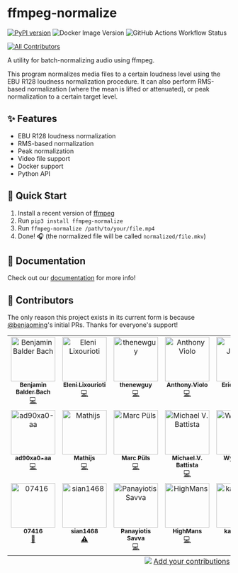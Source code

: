 # ffmpeg-normalize

[![PyPI version](https://img.shields.io/pypi/v/ffmpeg-normalize.svg)](https://pypi.org/project/ffmpeg-normalize)
![Docker Image Version](https://img.shields.io/docker/v/slhck/ffmpeg-normalize?sort=semver&label=Docker%20image)
![GitHub Actions Workflow Status](https://img.shields.io/github/actions/workflow/status/slhck/ffmpeg-normalize/python-package.yml)

<!-- ALL-CONTRIBUTORS-BADGE:START - Do not remove or modify this section -->
[![All Contributors](https://img.shields.io/badge/all_contributors-20-orange.svg?style=flat-square)](#contributors-)
<!-- ALL-CONTRIBUTORS-BADGE:END -->

A utility for batch-normalizing audio using ffmpeg.

This program normalizes media files to a certain loudness level using the EBU R128 loudness normalization procedure. It can also perform RMS-based normalization (where the mean is lifted or attenuated), or peak normalization to a certain target level.

## ✨ Features

- EBU R128 loudness normalization
- RMS-based normalization
- Peak normalization
- Video file support
- Docker support
- Python API

## 🚀 Quick Start

1. Install a recent version of [ffmpeg](https://ffmpeg.org/download.html)
2. Run `pip3 install ffmpeg-normalize`
3. Run `ffmpeg-normalize /path/to/your/file.mp4`
4. Done! 🎧 (the normalized file will be called `normalized/file.mkv`)

## 📓 Documentation

Check out our [documentation](https://slhck.info/ffmpeg-normalize/) for more info!

## 🤝 Contributors

The only reason this project exists in its current form is because [@benjaoming](https://github.com/slhck/ffmpeg-normalize/issues?q=is%3Apr+author%3Abenjaoming)'s initial PRs. Thanks for everyone's support!

<!-- ALL-CONTRIBUTORS-LIST:START - Do not remove or modify this section -->
<!-- prettier-ignore-start -->
<!-- markdownlint-disable -->
<table>
  <tbody>
    <tr>
      <td align="center" valign="top" width="14.28%"><a href="https://overtag.dk/"><img src="https://avatars.githubusercontent.com/u/374612?v=4?s=100" width="100px;" alt="Benjamin Balder Bach"/><br /><sub><b>Benjamin Balder Bach</b></sub></a><br /><a href="https://github.com/slhck/ffmpeg-normalize/commits?author=benjaoming" title="Code">💻</a></td>
      <td align="center" valign="top" width="14.28%"><a href="https://chaos.social/@eleni"><img src="https://avatars.githubusercontent.com/u/511547?v=4?s=100" width="100px;" alt="Eleni Lixourioti"/><br /><sub><b>Eleni Lixourioti</b></sub></a><br /><a href="https://github.com/slhck/ffmpeg-normalize/commits?author=Geekfish" title="Code">💻</a></td>
      <td align="center" valign="top" width="14.28%"><a href="https://github.com/thenewguy"><img src="https://avatars.githubusercontent.com/u/77731?v=4?s=100" width="100px;" alt="thenewguy"/><br /><sub><b>thenewguy</b></sub></a><br /><a href="https://github.com/slhck/ffmpeg-normalize/commits?author=thenewguy" title="Code">💻</a></td>
      <td align="center" valign="top" width="14.28%"><a href="https://github.com/aviolo"><img src="https://avatars.githubusercontent.com/u/560229?v=4?s=100" width="100px;" alt="Anthony Violo"/><br /><sub><b>Anthony Violo</b></sub></a><br /><a href="https://github.com/slhck/ffmpeg-normalize/commits?author=aviolo" title="Code">💻</a></td>
      <td align="center" valign="top" width="14.28%"><a href="https://jacobs.af/"><img src="https://avatars.githubusercontent.com/u/952830?v=4?s=100" width="100px;" alt="Eric Jacobs"/><br /><sub><b>Eric Jacobs</b></sub></a><br /><a href="https://github.com/slhck/ffmpeg-normalize/commits?author=jetpks" title="Code">💻</a></td>
      <td align="center" valign="top" width="14.28%"><a href="https://github.com/kostalski"><img src="https://avatars.githubusercontent.com/u/34033008?v=4?s=100" width="100px;" alt="kostalski"/><br /><sub><b>kostalski</b></sub></a><br /><a href="https://github.com/slhck/ffmpeg-normalize/commits?author=kostalski" title="Code">💻</a></td>
      <td align="center" valign="top" width="14.28%"><a href="http://justinppearson.com/"><img src="https://avatars.githubusercontent.com/u/8844823?v=4?s=100" width="100px;" alt="Justin Pearson"/><br /><sub><b>Justin Pearson</b></sub></a><br /><a href="https://github.com/slhck/ffmpeg-normalize/commits?author=justinpearson" title="Code">💻</a></td>
    </tr>
    <tr>
      <td align="center" valign="top" width="14.28%"><a href="https://github.com/Nottt"><img src="https://avatars.githubusercontent.com/u/13532436?v=4?s=100" width="100px;" alt="ad90xa0-aa"/><br /><sub><b>ad90xa0-aa</b></sub></a><br /><a href="https://github.com/slhck/ffmpeg-normalize/commits?author=Nottt" title="Code">💻</a></td>
      <td align="center" valign="top" width="14.28%"><a href="https://github.com/Mathijsz"><img src="https://avatars.githubusercontent.com/u/1891187?v=4?s=100" width="100px;" alt="Mathijs"/><br /><sub><b>Mathijs</b></sub></a><br /><a href="https://github.com/slhck/ffmpeg-normalize/commits?author=Mathijsz" title="Code">💻</a></td>
      <td align="center" valign="top" width="14.28%"><a href="https://github.com/mpuels"><img src="https://avatars.githubusercontent.com/u/2924816?v=4?s=100" width="100px;" alt="Marc Püls"/><br /><sub><b>Marc Püls</b></sub></a><br /><a href="https://github.com/slhck/ffmpeg-normalize/commits?author=mpuels" title="Code">💻</a></td>
      <td align="center" valign="top" width="14.28%"><a href="http://www.mvbattista.com/"><img src="https://avatars.githubusercontent.com/u/158287?v=4?s=100" width="100px;" alt="Michael V. Battista"/><br /><sub><b>Michael V. Battista</b></sub></a><br /><a href="https://github.com/slhck/ffmpeg-normalize/commits?author=mvbattista" title="Code">💻</a></td>
      <td align="center" valign="top" width="14.28%"><a href="http://auto-editor.com"><img src="https://avatars.githubusercontent.com/u/57511737?v=4?s=100" width="100px;" alt="WyattBlue"/><br /><sub><b>WyattBlue</b></sub></a><br /><a href="https://github.com/slhck/ffmpeg-normalize/commits?author=WyattBlue" title="Code">💻</a></td>
      <td align="center" valign="top" width="14.28%"><a href="https://github.com/g3n35i5"><img src="https://avatars.githubusercontent.com/u/17593457?v=4?s=100" width="100px;" alt="Jan-Frederik Schmidt"/><br /><sub><b>Jan-Frederik Schmidt</b></sub></a><br /><a href="https://github.com/slhck/ffmpeg-normalize/commits?author=g3n35i5" title="Code">💻</a></td>
      <td align="center" valign="top" width="14.28%"><a href="https://github.com/mjhalwa"><img src="https://avatars.githubusercontent.com/u/8994014?v=4?s=100" width="100px;" alt="mjhalwa"/><br /><sub><b>mjhalwa</b></sub></a><br /><a href="https://github.com/slhck/ffmpeg-normalize/commits?author=mjhalwa" title="Code">💻</a></td>
    </tr>
    <tr>
      <td align="center" valign="top" width="14.28%"><a href="https://github.com/07416"><img src="https://avatars.githubusercontent.com/u/14923168?v=4?s=100" width="100px;" alt="07416"/><br /><sub><b>07416</b></sub></a><br /><a href="https://github.com/slhck/ffmpeg-normalize/commits?author=07416" title="Documentation">📖</a></td>
      <td align="center" valign="top" width="14.28%"><a href="https://github.com/sian1468"><img src="https://avatars.githubusercontent.com/u/58017832?v=4?s=100" width="100px;" alt="sian1468"/><br /><sub><b>sian1468</b></sub></a><br /><a href="https://github.com/slhck/ffmpeg-normalize/commits?author=sian1468" title="Tests">⚠️</a></td>
      <td align="center" valign="top" width="14.28%"><a href="https://github.com/psavva"><img src="https://avatars.githubusercontent.com/u/1454758?v=4?s=100" width="100px;" alt="Panayiotis Savva"/><br /><sub><b>Panayiotis Savva</b></sub></a><br /><a href="https://github.com/slhck/ffmpeg-normalize/commits?author=psavva" title="Code">💻</a></td>
      <td align="center" valign="top" width="14.28%"><a href="https://github.com/HighMans"><img src="https://avatars.githubusercontent.com/u/42877729?v=4?s=100" width="100px;" alt="HighMans"/><br /><sub><b>HighMans</b></sub></a><br /><a href="https://github.com/slhck/ffmpeg-normalize/commits?author=HighMans" title="Code">💻</a></td>
      <td align="center" valign="top" width="14.28%"><a href="https://github.com/kanjieater"><img src="https://avatars.githubusercontent.com/u/32607317?v=4?s=100" width="100px;" alt="kanjieater"/><br /><sub><b>kanjieater</b></sub></a><br /><a href="#ideas-kanjieater" title="Ideas, Planning, & Feedback">🤔</a></td>
      <td align="center" valign="top" width="14.28%"><a href="https://ahmetsait.com/"><img src="https://avatars.githubusercontent.com/u/8372246?v=4?s=100" width="100px;" alt="Ahmet Sait"/><br /><sub><b>Ahmet Sait</b></sub></a><br /><a href="https://github.com/slhck/ffmpeg-normalize/commits?author=ahmetsait" title="Code">💻</a></td>
    </tr>
  </tbody>
  <tfoot>
    <tr>
      <td align="center" size="13px" colspan="7">
        <img src="https://raw.githubusercontent.com/all-contributors/all-contributors-cli/1b8533af435da9854653492b1327a23a4dbd0a10/assets/logo-small.svg">
          <a href="https://all-contributors.js.org/docs/en/bot/usage">Add your contributions</a>
        </img>
      </td>
    </tr>
  </tfoot>
</table>

<!-- markdownlint-restore -->
<!-- prettier-ignore-end -->

<!-- ALL-CONTRIBUTORS-LIST:END -->
